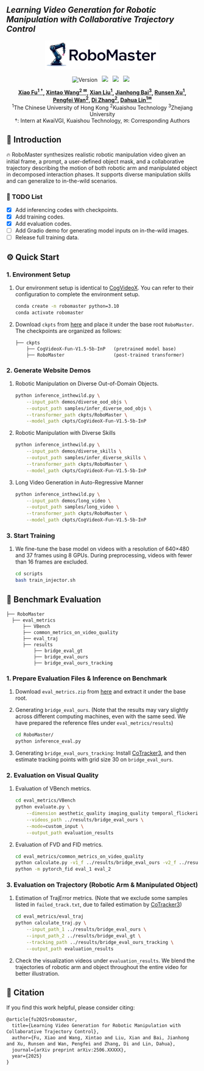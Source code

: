 ## ___***Learning Video Generation for Robotic Manipulation with Collaborative Trajectory Control***___
<div align="center">
<img src='img/logo.png' style="height:75px"></img>

![Version](https://img.shields.io/badge/version-1.0.0-blue) &nbsp;
 <a href='http://fuxiao0719.github.io/projects/robomaster'><img src='https://img.shields.io/badge/Project-Page-Green'></a> &nbsp;
 <a href='https://drive.google.com/file/d/1GSfB3UbrUtJvgHkNrzm4TwLjqdR6H0-n/view'><img src='https://img.shields.io/badge/arXiv-2506.XXXX-b31b1b.svg'></a> &nbsp;
 <a href='https://huggingface.co/KwaiVGI/RoboMaster'><img src='https://img.shields.io/badge/%F0%9F%A4%97%20Hugging%20Face-Model-blue'></a> &nbsp;

**[Xiao Fu<sup>1 &dagger;</sup>](https://fuxiao0719.github.io/), 
[Xintao Wang<sup>2 &#9993;</sup>](https://xinntao.github.io/), 
[Xian Liu<sup>1</sup>](https://alvinliu0.github.io/), 
[Jianhong Bai<sup>3</sup>](https://jianhongbai.github.io/), 
[Runsen Xu<sup>1</sup>](https://runsenxu.com/), <br>
[Pengfei Wan<sup>2</sup>](https://scholar.google.com/citations?user=P6MraaYAAAAJ&hl=en),
[Di Zhang<sup>2</sup>](https://openreview.net/profile?id=~Di_ZHANG3),
[Dahua Lin<sup>1&#9993;</sup>](http://dahua.site/)** 
<br>
<sup>1</sup>The Chinese University of Hong Kong
<sup>2</sup>Kuaishou Technology
<sup>3</sup>Zhejiang University
<br>
&dagger;: Intern at KwaiVGI, Kuaishou Technology, &#9993;: Corresponding Authors

</div>

## 🌟 Introduction

🔥 RoboMaster synthesizes realistic robotic manipulation video given an initial frame, a prompt, a user-defined object mask, and a collaborative trajectory describing the motion of both robotic arm and manipulated object in decomposed interaction phases. It supports diverse manipulation skills and can generalize to in-the-wild scenarios.

### 📝 TODO List
- [x] Add inferencing codes with checkpoints.
- [x] Add training codes.
- [x] Add evaluation codes.
- [ ] Add Gradio demo for generating model inputs on in-the-wild images.
- [ ] Release full training data.

## ⚙️ Quick Start

### 1. Environment Setup

1. Our environment setup is identical to [CogVideoX](https://github.com/THUDM/CogVideo). You can refer to their configuration to complete the environment setup.
    ```bash
    conda create -n robomaster python=3.10
    conda activate robomaster
    ```
2. Download `ckpts` from [here](https://huggingface.co/KwaiVGI/RoboMaster/tree/main) and place it under the base root `RoboMaster`. The checkpoints are organized as follows:
    ```
    ├── ckpts
        ├── CogVideoX-Fun-V1.5-5b-InP   (pretrained model base)
        ├── RoboMaster                  (post-trained transformer)
    ```

### 2. Generate Website Demos

1. Robotic Manipulation on Diverse Out-of-Domain Objects.
    ```bash
    python inference_inthewild.py \
        --input_path demos/diverse_ood_objs \
        --output_path samples/infer_diverse_ood_objs \
        --transformer_path ckpts/RoboMaster \
        --model_path ckpts/CogVideoX-Fun-V1.5-5b-InP
    ```

2. Robotic Manipulation with Diverse Skills
    ```bash
    python inference_inthewild.py \
        --input_path demos/diverse_skills \
        --output_path samples/infer_diverse_skills \
        --transformer_path ckpts/RoboMaster \
        --model_path ckpts/CogVideoX-Fun-V1.5-5b-InP
    ```

3. Long Video Generation in Auto-Regressive Manner
    ```bash
    python inference_inthewild.py \
        --input_path demos/long_video \
        --output_path samples/long_video \
        --transformer_path ckpts/RoboMaster \
        --model_path ckpts/CogVideoX-Fun-V1.5-5b-InP
    ```

### 3. Start Training
1. We fine-tune the base model on videos with a resolution of 640×480 and 37 frames using 8 GPUs. During preprocessing, videos with fewer than 16 frames are excluded.
    ```bash
    cd scripts
    bash train_injector.sh
    ```
    
## 🚀 Benchmark Evaluation
  ```
├── RoboMaster
    ├── eval_metrics
        ├── VBench
        ├── common_metrics_on_video_quality
        ├── eval_traj
        ├── results
            ├── bridge_eval_gt
            ├── bridge_eval_ours
            ├── bridge_eval_ours_tracking
  ```
### 1.  Prepare Evaluation Files & Inference on Benchmark
1. Download `eval_metrics.zip` from [here](https://huggingface.co/KwaiVGI/RoboMaster/tree/main) and extract it under the base root.

2. Generating `bridge_eval_ours`. (Note that the results may vary slightly across different computing machines, even with the same seed. We have prepared the reference files under `eval_metrics/results`)
    ```bash
    cd RoboMaster/
    python inference_eval.py
    ```
3. Generating `bridge_eval_ours_tracking`: Install [CoTracker3](https://github.com/facebookresearch/co-tracker), and then estimate tracking points with grid size 30 on `bridge_eval_ours`. 

### 2.  Evaluation on Visual Quality

1. Evaluation of VBench metrics.
    ```bash
    cd eval_metrics/VBench
    python evaluate.py \
        --dimension aesthetic_quality imaging_quality temporal_flickering motion_smoothness subject_consistency background_consistency \
        --videos_path ../results/bridge_eval_ours \
        --mode=custom_input \
        --output_path evaluation_results
    ```
2. Evaluation of FVD and FID metrics.
    ```bash
    cd eval_metrics/common_metrics_on_video_quality
    python calculate.py -v1_f ../results/bridge_eval_ours -v2_f ../results/bridge_eval_gt
    python -m pytorch_fid eval_1 eval_2
    ```

### 3.  Evaluation on Trajectory (Robotic Arm & Manipulated Object)

1. Estimation of TrajError metrics. (Note that we exclude some samples listed in `failed_track.txt`, due to failed estimation by [CoTracker3](https://github.com/facebookresearch/co-tracker))
    ```bash
    cd eval_metrics/eval_traj
    python calculate_traj.py \
        --input_path_1 ../results/bridge_eval_ours \
        --input_path_2 ../results/bridge_eval_gt \
        --tracking_path ../results/bridge_eval_ours_tracking \
        --output_path evaluation_results
    ```
2. Check the visualization videos under `evaluation_results`. We blend the trajectories of robotic arm and object throughout the entire video for better illustration.

####

## 🔗 Citation
If you find this work helpful, please consider citing:
```BibTeXw
@article{fu2025robomaster,
  title={Learning Video Generation for Robotic Manipulation with Collaborative Trajectory Control},
  author={Fu, Xiao and Wang, Xintao and Liu, Xian and Bai, Jianhong and Xu, Runsen and Wan, Pengfei and Zhang, Di and Lin, Dahua},
  journal={arXiv preprint arXiv:2506.XXXXX},
  year={2025}
}
```
